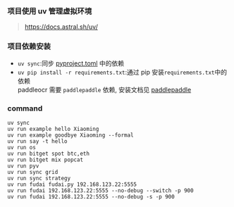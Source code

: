 ### 项目使用 uv 管理虚拟环境

> https://docs.astral.sh/uv/

### 项目依赖安装

-   `uv sync`:同步 <u>pyproject.toml</u> 中的依赖
-   `uv pip install -r requirements.txt`:通过 pip 安装`requirements.txt`中的依赖<br/>
    paddleocr 需要 `paddlepaddle` 依赖, 安装文档见 [paddlepaddle](https://www.paddlepaddle.org.cn/install/quick)

### command

```shell
uv sync
uv run example hello Xiaoming
uv run example goodbye Xiaoming --formal
uv run say -t hello
uv run os
uv run bitget spot btc,eth
uv run bitget mix popcat
uv run pyv
uv run sync grid
uv run sync strategy
uv run fudai fudai.py 192.168.123.22:5555
uv run fudai 192.168.123.22:5555 --no-debug --switch -p 900
uv run fudai 192.168.123.22:5555 --no-debug -s -p 900
```
